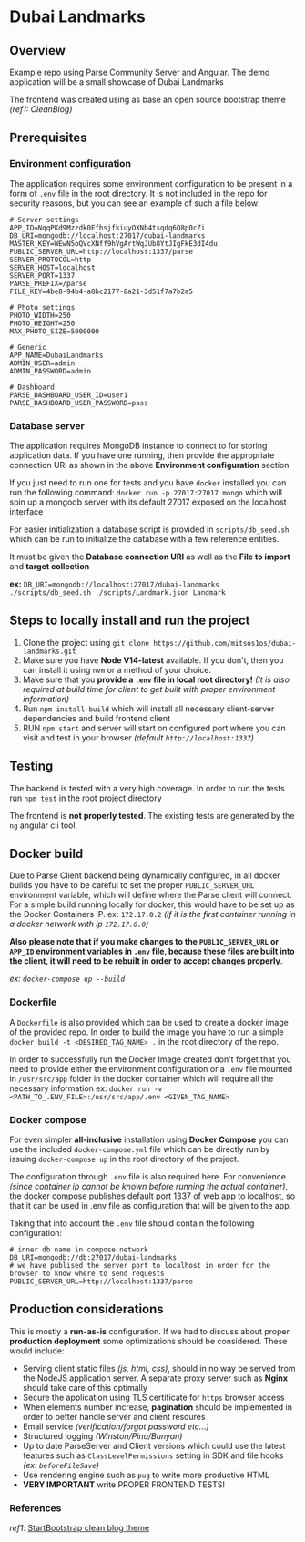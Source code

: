 # Dubai Landmarks

## Overview
Example repo using Parse Community Server and Angular. The demo application will be a small showcase  of Dubai Landmarks

The frontend was created using as base an open source bootstrap theme _(ref1: CleanBlog)_

## Prerequisites
### Environment configuration
The application requires some environment configuration to be present in a form of `.env` file in the root directory. It is not included in the repo for security reasons, but you can see an example of such a file below:

```.dotenv
# Server settings
APP_ID=NqqPKd9Mzzdk0EfhsjfkiuyOXNb4tsqdq6Q8p0cZi
DB_URI=mongodb://localhost:27017/dubai-landmarks
MASTER_KEY=WEwN5oQVcXNff9hVgArtWqJUb8YtJIgFkE3dI4du
PUBLIC_SERVER_URL=http://localhost:1337/parse
SERVER_PROTOCOL=http
SERVER_HOST=localhost
SERVER_PORT=1337
PARSE_PREFIX=/parse
FILE_KEY=4be8-94b4-a8bc2177-8a21-3d51f7a7b2a5

# Photo settings
PHOTO_WIDTH=250
PHOTO_HEIGHT=250
MAX_PHOTO_SIZE=5000000

# Generic
APP_NAME=DubaiLandmarks
ADMIN_USER=admin
ADMIN_PASSWORD=admin

# Dashboard
PARSE_DASHBOARD_USER_ID=user1
PARSE_DASHBOARD_USER_PASSWORD=pass
```

### Database server
The application requires MongoDB instance to connect to for storing application data. If you have one running, then provide the appropriate connection URI as shown in the above **Environment configuration** section

If you just need to run one for tests and you have `docker` installed you can run the following command:
`docker run -p 27017:27017 mongo` which will spin up a mongodb server with its default 27017 exposed on the localhost interface

For easier initialization a database script is provided in `scripts/db_seed.sh` which can be run to initialize the database with a few reference entities.

It must be given the **Database connection URI** as well as the **File to import** and **target collection**

**ex:** `DB_URI=mongodb://localhost:27017/dubai-landmarks ./scripts/db_seed.sh ./scripts/Landmark.json Landmark`

## Steps to locally install and run the project
1. Clone the project using `git clone https://github.com/mitsos1os/dubai-landmarks.git`
2. Make sure you have **Node V14-latest** available. If you don't, then you can install it using `nvm` or a method of your choice. 
3. Make sure that you **provide a `.env` file in local root directory!** _(It is also required at build time for client to get built with proper environment information)_
4. Run `npm install-build` which will install all necessary client-server dependencies and build frontend client
5. RUN `npm start` and server will start on configured port where you can visit and test in your browser _(default `http://localhost:1337`)_

## Testing
The backend is tested with a very high coverage. In order to run the tests run `npm test` in the root project directory

The frontend is **not properly tested**. The existing tests are generated by the `ng` angular cli tool.

## Docker build
Due to Parse Client backend being dynamically configured, in all docker builds you have to be careful to set the proper `PUBLIC_SERVER_URL` environment variable, which will define where the Parse client will connect. For a simple build running locally for docker, this would have to be set up as the Docker Containers IP. ex: `172.17.0.2` _(if it is the first container running in a docker network with ip `172.17.0.0`)_

**Also please note that if you make changes to the `PUBLIC_SERVER_URL` or `APP_ID` environment variables in `.env` file, because these files are built into the client, it will need to be rebuilt in order to accept changes properly**.

_ex: `docker-compose up --build`_

### Dockerfile
A `Dockerfile` is also provided which can be used to create a docker image of the provided repo. In order to build the image you have to run a simple `docker build -t <DESIRED_TAG_NAME> .` in the root directory of the repo.

In order to successfully run the Docker Image created don't forget that you need to provide either the environment configuration or a `.env` file mounted in `/usr/src/app` folder in the docker container which will require all the necessary information
ex: `docker run -v <PATH_TO_.ENV_FILE>:/usr/src/app/.env <GIVEN_TAG_NAME>`

### Docker compose
For even simpler **all-inclusive** installation using **Docker Compose** you can use the included `docker-compose.yml` file which can be directly run by issuing `docker-compose up` in the root directory of the project.

The configuration through `.env` file is also required here. For convenience _(since container ip cannot be known before running the actual container)_, the docker compose publishes default port 1337 of web app to localhost, so that it can be used in .env file as configuration that will be given to the app.

Taking that into account the `.env` file should contain the following configuration:
```dotenv
# inner db name in compose network
DB_URI=mongodb://db:27017/dubai-landmarks
# we have publised the server port to localhost in order for the browser to know where to send requests
PUBLIC_SERVER_URL=http://localhost:1337/parse  
```

## Production considerations
This is mostly a **run-as-is** configuration. If we had to discuss about proper **production deployment** some optimizations should be considered. These would include:
- Serving client static files _(js, html, css)_, should in no way be served from the NodeJS application server. A separate proxy server such as **Nginx** should take care of this optimally
- Secure the application using TLS certificate for `https` browser access
- When elements number increase, **pagination** should be implemented in order to better handle server and client resoures
- Email service _(verification/forgot password etc...)_
- Structured logging _(Winston/Pino/Bunyan)_
- Up to date ParseServer and Client versions which could use the latest features such as `ClassLevelPermissions` setting in SDK and file hooks _(ex: `beforeFileSave`)_
- Use rendering engine such as `pug` to write more productive HTML
- **VERY IMPORTANT** write PROPER FRONTEND TESTS!

### References
_ref1_: [StartBootstrap clean blog theme](https://github.com/startbootstrap/startbootstrap-clean-blog)

